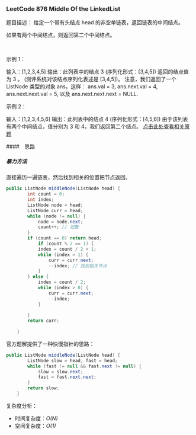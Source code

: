 ### LeetCode 876 Middle Of the LinkedList
题目描述：
给定一个带有头结点 head 的非空单链表，返回链表的中间结点。

如果有两个中间结点，则返回第二个中间结点。

 

示例 1：

输入：[1,2,3,4,5]
输出：此列表中的结点 3 (序列化形式：[3,4,5])
返回的结点值为 3 。 (测评系统对该结点序列化表述是 [3,4,5])。
注意，我们返回了一个 ListNode 类型的对象 ans，这样：
ans.val = 3, ans.next.val = 4, ans.next.next.val = 5, 以及 ans.next.next.next = NULL.

示例 2：

输入：[1,2,3,4,5,6]
输出：此列表中的结点 4 (序列化形式：[4,5,6])
由于该列表有两个中间结点，值分别为 3 和 4，我们返回第二个结点。
[点击此处查看相关原题](https://leetcode-cn.com/problems/middle-of-the-linked-list/)

####　思路
##### 暴力方法
直接遍历一遍链表，然后找到相关的位置把节点返回。
```java
public ListNode middleNode(ListNode head) {
        int count = 0;
        int index;
        ListNode node = head;
        ListNode curr = head;
        while (node != null) {
            node = node.next;
            count++; // 记数
        }
        if (count == 0) return head;
            if (count % 2 == 1) {
            index = count / 2 + 1;
            while (index > 1) {
            	curr = curr.next;
            	--index; // 找到相关节点
            }
        } else {
            index = count / 2;
            while (index > 0) {
            	curr = curr.next;
            	--index;
            }
            
        }
        return curr;
        
    }
```
官方题解提供了一种快慢指针的思路：
```java
public ListNode middleNode(ListNode head) {
        ListNode slow = head, fast = head;
        while (fast != null && fast.next != null) {
            slow = slow.next;
            fast = fast.next.next;
        }
        return slow;
    }

```
复杂度分析：
- 时间复杂度：_O(N)_
- 空间复杂度：_O(1)_


